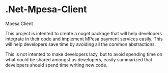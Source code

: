 # .Net-Mpesa-Client
Mpesa Client

This project is intented to create a nuget package that will help developers integrate in their code and implement MPesa payment services easily.
This will help developers save time by avoiding all the common abstractions.

This is not intented to make developers lazy, but to avoid spending time on what could be shared amongst us developers, easily summarized that developers should 
spend time writing new code.
